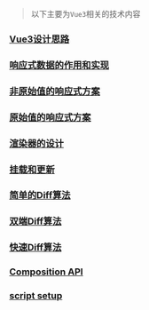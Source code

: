 > 以下主要为`Vue3`相关的技术内容
### [Vue3设计思路](/article/vue/renderer.md)
### [响应式数据的作用和实现](/article/vue/reactive.md)
### [非原始值的响应式方案](/article/vue/non-original-reative.md)
### [原始值的响应式方案](/article/vue/original-reative.md)
### [渲染器的设计](/article/vue/renderer-design.md)
### [挂载和更新](/article/vue/mount-update.md)
### [简单的Diff算法](/article/vue/simple-diff.md)
### [双端Diff算法](/article/vue/doubule-diff.md)
### [快速Diff算法](/article/vue/quick-diff.md)
### [Composition API](/article/vue/composition-api.md)
### [script setup](/article/vue/script-setup.md)